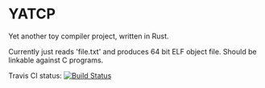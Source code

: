 YATCP
=====

Yet another toy compiler project, written in Rust.

Currently just reads 'file.txt' and produces 64 bit ELF object file.
Should be linkable against C programs.

Travis CI status:
[![Build Status](https://travis-ci.org/Valtis/YATCP.svg?branch=master)](https://travis-ci.org/Valtis/YATCP)